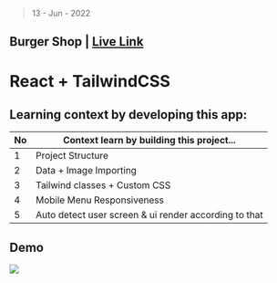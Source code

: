 > 13 - Jun - 2022


## Burger Shop | [Live Link][link]
[link]: https://burger-ui.netlify.app 


# React + TailwindCSS


## Learning context by developing this app:
|No| Context learn by building this project...      | 
|--|------------------------------------------------|
| 1| Project Structure                              | 
| 2| Data + Image Importing                         | 
| 3| Tailwind classes + Custom CSS                  | 
| 4| Mobile Menu Responsiveness                     |
| 5| Auto detect user screen & ui render according to that | 


## Demo

<img src='https://i.ibb.co/GQtys6c/Burger-UI.jpg' />